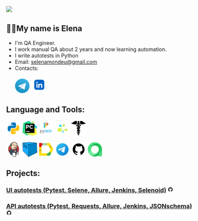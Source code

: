 <img src="https://media.giphy.com/media/ulZ7gQQz9jwZzv224n/giphy.gif" width="200"> 

## 👩‍💻My name is Elena
- I'm QA Engineer.
- I work manual QA about 2 years and now learning automation.
- I write autotests in Python
- Email: selenamondeu@gmail.com
- Contacts:
<p>
  &#8287;&#8287;&#8287;&#8287;&#8287;
  <a href="https://t.me/elenarichie"><img width="39px" alt="Telegram" title="Telegram" src="icons/tg.png"/></a>
  <a href="https://www.linkedin.com/in/elena-utkina/"><img width="45px" alt="Telegram" title="Linkedin" src="icons/linkedin.png"/></a>
<p>

## Language and Tools:
<code><img src="icons/python.png" width="40" height="40"  alt="selenamond" title="Python"></code>
<code><img src="icons/pycharm.png" width="40" height="40"  alt="selenamond" title="PyCharm"></code>
<code><img src="icons/pytest.png" width="40" height="40"  alt="selenamond" title="PyTest"></code>
<code><img src="icons/selene.png" width="40" height="40"  alt="selenamond" title="Selene"></code>
<code><img src="icons/requests.png" width="40" height="40"  alt="selenamond" title="Request"></code>

<code><img src="icons/jenkins.png" width="40" height="40"  alt="olgakos" title="Jenkins"></code>
<code><img src="icons/selenoid.png" width="40" height="40"  alt="olgakos" title="Selenoid"></code>
<code><img src="icons/allure_report.png" width="40" height="40"  alt="olgakos" title="Allure Report"></code>
<code><img src="icons/tg2.png" width="40" height="40"  alt="olgakos" title="Telegram Bot"></code>
<code><img src="icons/github.png" width="40" height="40" alt="Github" title="Github"></code>
<code><img src="icons/allure_testops.png" width="40" height="40" alt="olgakos" title="TestOps"></code> 

## Projects:
### [UI autotests (Pytest, Selene, Allure, Jenkins, Selenoid)](https://github.com/selenamond/UI_project) <img width="3%" title="GitHub" src="icons/github.png">

### [API autotests (Pytest, Requests, Allure, Jenkins, JSONschema)](https://github.com/selenamond/qa_guru_rest_api) <img width="3%" title="GitHub" src="icons/github.png">
      

